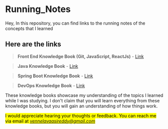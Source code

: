 # Running_Notes

Hey, 
In this repository, you can find links to the running notes of the concepts that I learned

## Here are the links

> **Front End Knowledge Book (Git, JavaScript, ReactJs)** - [Link](https://docs.google.com/document/d/1KLyLL3gklDKwuZQMccfA0k8TsW71vtO2DPYcrVXOfm8/edit?usp=sharing)

> **Java Knowledge Book** - [Link](https://docs.google.com/document/d/1NCPS26BylkAzRXi4jrxKGKnm7lUhWcOMTpPEQnAEgUg/edit?usp=sharing)

> **Spring Boot Knowledge Book** - [Link](https://docs.google.com/document/d/1uSLkBdjVEs-KGElak7a7T2rFtlZKOFmcPMLofd-T1Nk/edit?usp=sharing)

> **DevOps Knowledge Book** - [Link](https://docs.google.com/document/d/10f2f9OY5spIjY_WiViUZK_q38fAK8AWpExL_2Rumwz0/edit?usp=sharing)


These knowledge books showcase my understanding of the topics I learned while I was studying. I don't claim that you will learn everything from these knowledge books, but you will gain an understanding of how things work. 

<mark>I would appreciate hearing your thoughts or feedback. You can reach me via email at *vennelavaasireddy@gmail.com*</mark>


